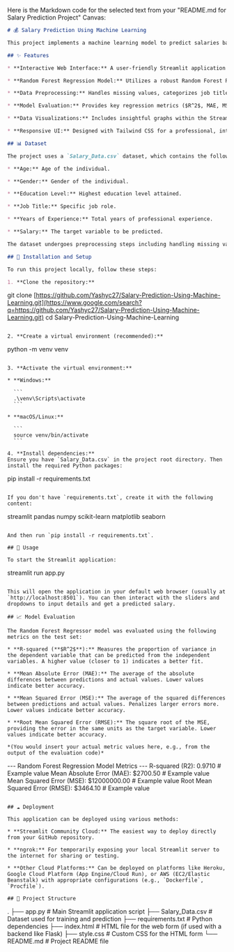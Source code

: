Here is the Markdown code for the selected text from your "README.md for Salary Prediction Project" Canvas:

```markdown
# 💰 Salary Prediction Using Machine Learning

This project implements a machine learning model to predict salaries based on various personal and professional attributes. The application is built using Streamlit, providing an interactive and user-friendly interface for making predictions.

## ✨ Features

* **Interactive Web Interface:** A user-friendly Streamlit application for inputting details and getting salary predictions.

* **Random Forest Regression Model:** Utilizes a robust Random Forest Regressor for accurate salary predictions.

* **Data Preprocessing:** Handles missing values, categorizes job titles, and encodes categorical features for model readiness.

* **Model Evaluation:** Provides key regression metrics ($R^2$, MAE, MSE, RMSE) to assess model performance.

* **Data Visualizations:** Includes insightful graphs within the Streamlit sidebar to understand salary distribution and relationships with other features.

* **Responsive UI:** Designed with Tailwind CSS for a professional, interactive, and mobile-friendly experience.

## 📊 Dataset

The project uses a `Salary_Data.csv` dataset, which contains the following columns:

* **Age:** Age of the individual.

* **Gender:** Gender of the individual.

* **Education Level:** Highest education level attained.

* **Job Title:** Specific job role.

* **Years of Experience:** Total years of professional experience.

* **Salary:** The target variable to be predicted.

The dataset undergoes preprocessing steps including handling missing values, categorizing less frequent job titles into an 'Others' category, and encoding categorical features like Gender and Education Level into numerical representations.

## 🚀 Installation and Setup

To run this project locally, follow these steps:

1. **Clone the repository:**

```

git clone [https://github.com/Yashyc27/Salary-Prediction-Using-Machine-Learning.git](https://www.google.com/search?q=https://github.com/Yashyc27/Salary-Prediction-Using-Machine-Learning.git)
cd Salary-Prediction-Using-Machine-Learning

```

2. **Create a virtual environment (recommended):**

```

python -m venv venv

````

3. **Activate the virtual environment:**

* **Windows:**

  ```
  .\venv\Scripts\activate
  ```

* **macOS/Linux:**

  ```
  source venv/bin/activate
  ```

4. **Install dependencies:**
Ensure you have `Salary_Data.csv` in the project root directory. Then install the required Python packages:

````

pip install -r requirements.txt

```

If you don't have `requirements.txt`, create it with the following content:

```

streamlit
pandas
numpy
scikit-learn
matplotlib
seaborn

```

And then run `pip install -r requirements.txt`.

## 🏃 Usage

To start the Streamlit application:

```

streamlit run app.py

```

This will open the application in your default web browser (usually at `http://localhost:8501`). You can then interact with the sliders and dropdowns to input details and get a predicted salary.

## 📈 Model Evaluation

The Random Forest Regressor model was evaluated using the following metrics on the test set:

* **R-squared (**$R^2$**):** Measures the proportion of variance in the dependent variable that can be predicted from the independent variables. A higher value (closer to 1) indicates a better fit.

* **Mean Absolute Error (MAE):** The average of the absolute differences between predictions and actual values. Lower values indicate better accuracy.

* **Mean Squared Error (MSE):** The average of the squared differences between predictions and actual values. Penalizes larger errors more. Lower values indicate better accuracy.

* **Root Mean Squared Error (RMSE):** The square root of the MSE, providing the error in the same units as the target variable. Lower values indicate better accuracy.

*(You would insert your actual metric values here, e.g., from the output of the evaluation code)*

```

\--- Random Forest Regression Model Metrics ---
R-squared (R2): 0.9710  \# Example value
Mean Absolute Error (MAE): $2700.50 \# Example value
Mean Squared Error (MSE): $12000000.00 \# Example value
Root Mean Squared Error (RMSE): $3464.10 \# Example value

```

## ☁️ Deployment

This application can be deployed using various methods:

* **Streamlit Community Cloud:** The easiest way to deploy directly from your GitHub repository.

* **ngrok:** For temporarily exposing your local Streamlit server to the internet for sharing or testing.

* **Other Cloud Platforms:** Can be deployed on platforms like Heroku, Google Cloud Platform (App Engine/Cloud Run), or AWS (EC2/Elastic Beanstalk) with appropriate configurations (e.g., `Dockerfile`, `Procfile`).

## 📁 Project Structure

```

.
├── app.py                  \# Main Streamlit application script
├── Salary\_Data.csv         \# Dataset used for training and prediction
├── requirements.txt        \# Python dependencies
├── index.html              \# HTML file for the web form (if used with a backend like Flask)
├── style.css               \# Custom CSS for the HTML form
└── README.md               \# Project README file

```
```
